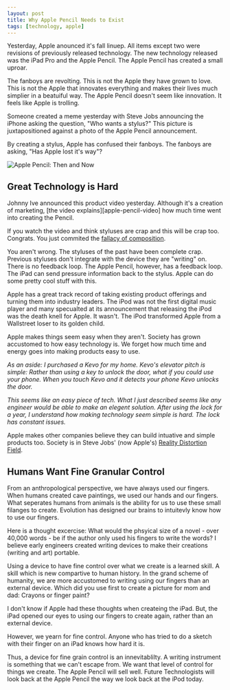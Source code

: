 ```yaml
---
layout: post
title: Why Apple Pencil Needs to Exist
tags: [technology, apple]
---
```


Yesterday, Apple anounced it's fall linuep. All items except two were revisions of previously released technology. The new technology released was the iPad Pro and the Apple Pencil. The Apple Pencil has created a small uproar.

The fanboys are revolting. This is not the Apple they have grown to love. This is not the Apple that innovates everything and makes their lives much simplier in a beatuiful way. The Apple Pencil doesn't seem like innovation. It feels like Apple is trolling.

Someone created a meme yesterday with Steve Jobs announcing the iPhone asking the question, "Who wants a stylus?" This picture is juxtapositioned against a photo of the Apple Pencil announcement.

By creating a stylus, Apple has confused their fanboys. The fanboys are asking, "Has Apple lost it's way"?

![Apple Pencil: Then and Now](https://i.imgur.com/FTBUEXF.png)

## Great Technology is Hard

Johnny Ive announced this product video yesterday. Although it's a creation of marketing, [the video explains][apple-pencil-video] how much time went into creating the Pencil.

If you watch the video and think styluses are crap and this will be crap too. Congrats. You just commited the [fallacy of composition][fallacy of composition].

You aren't wrong. The styluses of the past have been complete crap. Previous styluses don't integrate with the device they are "writing" on. There is no feedback loop. The Apple Pencil, however, has a feedback loop. The iPad can send pressure information back to the stylus. Apple can do some pretty cool stuff with this.

Apple has a great track record of taking existing product offerings and turning them into industry leaders. The iPod was not the first digital music player and many specualted at its announcement that releasing the iPod was the death knell for Apple. It wasn't. The iPod transformed Apple from a Wallstreet loser to its golden child.

Apple makes things seem easy when they aren't. Society has grown accustomed to how easy technology is. We forget how much time and energy goes into making products easy to use.

*As an aside: I purchased a Kevo for my home. Kevo's elevator pitch is simple: Rather than using a key to unlock the door, what if you could use your phone. When you touch Kevo and it detects your phone Kevo unlocks the door.*

*This seems like an easy piece of tech. What I just described seems like any engineer would be able to make an elegent solution. After using the lock for a year, I understand how making technology seem simple is hard. The lock has constant issues.*

Apple makes other companies believe they can build intuative and simple products too. Society is in Steve Jobs' (now Apple's) [Reality Distortion Field][reality distortation field].

## Humans Want Fine Granular Control

From an anthropological perspective, we have always used our fingers. When humans created cave paintings, we used our hands and our fingers. What seperates humans from animals is the ability for us to use these small filanges to create. Evolution has designed our brains to intuitevly know how to use our fingers.

Here is a thought excercise: What would the phsyical size of a novel - over 40,000 words - be if the author only used his fingers to write the words? I believe early engineers created writing devices to make their creations (writing and art) portable.

Using a device to have fine control over what we create is a learned skill. A skill which is new compartive to human history. In the grand scheme of humanity, we are more accustomed to writing using our fingers than an external device. Which did you use first to create a picture for mom and dad: Crayons or finger paint?

I don't know if Apple had these thoughts when createing the iPad. But, the iPad opened our eyes to using our fingers to create again, rather than an external device.

However, we yearn for fine control. Anyone who has tried to do a sketch with their finger on an iPad knows how hard it is.

Thus, a device for fine grain control is an innevitablilty. A writing instrument is something that we can't escape from. We want that level of control for things we create. The Apple Pencil will sell well. Future Technologists will look back at the Apple Pencil the way we look back at the iPod today.


[reality distortation field]: http://www.folklore.org/StoryView.py?project=Macintosh&story=Reality_Distortion_Field.txt
[fallacy of composition]: https://en.wikipedia.org/wiki/Fallacy_of_composition
[apple pencil video]: http://www.polygon.com/2015/9/9/9295989/ipad-stylus-apple-pencil-video-action-how-use-drawing